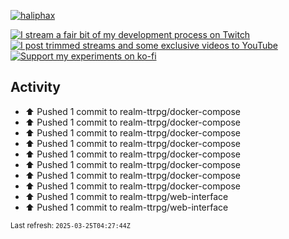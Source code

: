 [![haliphax](https://pbs.twimg.com/profile_banners/458808076/1545597092/1500x500)](https://haliphax.dev)

[![I stream a fair bit of my development process on Twitch](https://img.shields.io/twitch/status/haliphax?logo=twitch&style=for-the-badge)](https://twitch.tv/haliphax) &nbsp; [![I post trimmed streams and some exclusive videos to YouTube](https://img.shields.io/badge/youtube-watch-f00?logo=youtube&style=for-the-badge)](https://youtube.com/haliphaxyt) &nbsp; [![Support my experiments on ko-fi](https://img.shields.io/badge/kofi-support-ff5e5b?logo=ko-fi&style=for-the-badge)](https://ko-fi.com/haliphax)

## Activity

* ⬆️ Pushed 1 commit to realm-ttrpg/docker-compose
* ⬆️ Pushed 1 commit to realm-ttrpg/docker-compose
* ⬆️ Pushed 1 commit to realm-ttrpg/docker-compose
* ⬆️ Pushed 1 commit to realm-ttrpg/docker-compose
* ⬆️ Pushed 1 commit to realm-ttrpg/docker-compose
* ⬆️ Pushed 1 commit to realm-ttrpg/docker-compose
* ⬆️ Pushed 1 commit to realm-ttrpg/docker-compose
* ⬆️ Pushed 1 commit to realm-ttrpg/docker-compose
* ⬆️ Pushed 1 commit to realm-ttrpg/web-interface
* ⬆️ Pushed 1 commit to realm-ttrpg/web-interface

<small>Last refresh: `2025-03-25T04:27:44Z`</small>

